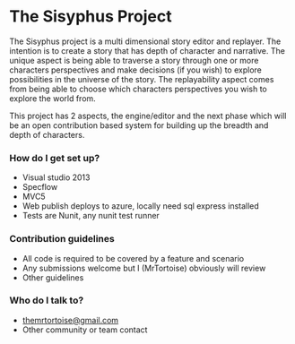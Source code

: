 # The Sisyphus Project #

The Sisyphus project is a multi dimensional story editor and replayer. The intention is to create a story that has depth of character and narrative. The unique aspect is being able to traverse a story through one or more characters perspectives and make decisions (if you wish) to explore possibilities in the universe of the story. The replayability aspect comes from being able to choose which characters perspectives you wish to explore the world from.

This project has 2 aspects, the engine/editor and the next phase which will be an open contribution based system for building up the breadth and depth of characters.

### How do I get set up? ###

* Visual studio 2013
* Specflow
* MVC5
* Web publish deploys to azure, locally need sql express installed
* Tests are Nunit, any nunit test runner

### Contribution guidelines ###

* All code is required to be covered by a feature and scenario
* Any submissions welcome but I (MrTortoise) obviously will review
* Other guidelines

### Who do I talk to? ###

* themrtortoise@gmail.com
* Other community or team contact